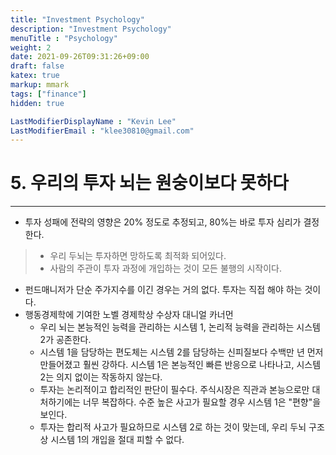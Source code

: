 ```yaml
---
title: "Investment Psychology"
description: "Investment Psychology"
menuTitle : "Psychology"
weight: 2
date: 2021-09-26T09:31:26+09:00
draft: false
katex: true
markup: mmark
tags: ["finance"]
hidden: true

LastModifierDisplayName : "Kevin Lee"
LastModifierEmail : "klee30810@gmail.com"
---
```


# 5. 우리의 투자 뇌는 원숭이보다 못하다

---

- 투자 성패에 전략의 영향은 20% 정도로 추정되고, 80%는 바로 투자 심리가 결정한다.

> - 우리 두뇌는 투자하면 망하도록 최적화 되어있다.
> - 사람의 주관이 투자 과정에 개입하는 것이 모든 불행의 시작이다.

- 펀드매니저가 단순 주가지수를 이긴 경우는 거의 없다. 투자는 직접 해야 하는 것이다.
- 행동경제학에 기여한 노벨 경제학상 수상자 대니얼 카너먼
  - 우리 뇌는 본능적인 능력을 관리하는 시스템 1, 논리적 능력을 관리하는 시스템 2가 공존한다.
  - 시스템 1을 담당하는 편도체는 시스템 2를 담당하는 신피질보다 수백만 년 먼저 만들어졌고 훨씬 강하다. 시스템 1은 본능적인 빠른 반응으로 나타나고, 시스템 2는 의지 없이는 작동하지 않는다.
  - 투자는 논리적이고 합리적인 판단이 필수다. 주식시장은 직관과 본능으로만 대처하기에는 너무 복잡하다. 수준 높은 사고가 필요할 경우 시스템 1은 "편향"을 보인다.
  - 투자는 합리적 사고가 필요하므로 시스템 2로 하는 것이 맞는데, 우리 두뇌 구조상 시스템 1의 개입을 절대 피할 수 없다.
